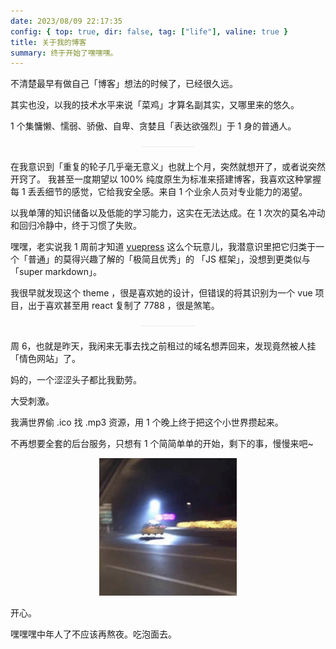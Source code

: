 ```yaml
---
date: 2023/08/09 22:17:35
config: { top: true, dir: false, tag: ["life"], valine: true }
title: 关于我的博客
summary: 终于开始了嘿嘿嘿。
---
```


不清楚最早有做自己「博客」想法的时候了，已经很久远。

其实也没，以我的技术水平来说「菜鸡」才算名副其实，又哪里来的悠久。

1 个集慵懒、懦弱、骄傲、自卑、贪婪且「表达欲强烈」于 1 身的普通人。

<center><font color="#eee">——————</font></center>

在我意识到「重复的轮子几乎毫无意义」也就上个月，突然就想开了，或者说突然开窍了。
我甚至一度期望以 100% 纯度原生为标准来搭建博客，我喜欢这种掌握每 1 丢丢细节的感觉，它给我安全感。来自 1 个业余人员对专业能力的渴望。

以我单薄的知识储备以及低能的学习能力，这实在无法达成。在 1 次次的莫名冲动和回归冷静中，终于习惯了失败。

嘿嘿，老实说我 1 周前才知道 [vuepress](https://vuepress.vuejs.org/) 这么个玩意儿，我潜意识里把它归类于一个「普通」的莫得兴趣了解的「极简且优秀」的 「JS 框架」，没想到更类似与「super markdown」。

我很早就发现这个 theme ，很是喜欢她的设计，但错误的将其识别为一个 vue 项目，出于喜欢甚至用 react 复制了 7788 ，很是煞笔。

<center><font color="#eee">——————</font></center>

周 6，也就是昨天，我闲来无事去找之前租过的域名想弄回来，发现竟然被人挂「情色网站」了。

妈的，一个涩涩头子都比我勤劳。

大受刺激。

我满世界偷 .ico 找 .mp3 资源，用 1 个晚上终于把这个小世界攒起来。

不再想要全套的后台服务，只想有 1 个简简单单的开始，剩下的事，慢慢来吧~

<center><img src="./image/about_theme/taxi.jpg" width=220/></center>

开心。

嘿嘿嘿中年人了不应该再熬夜。吃泡面去。
